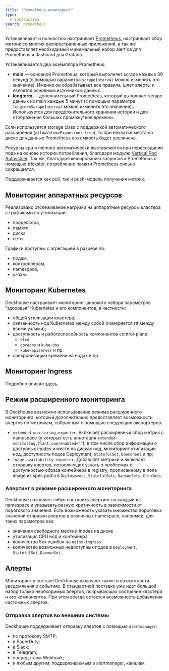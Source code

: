 ```yaml
---
title: "Prometheus-мониторинг"
type:
  - instruction
search: prometheus
---
```


Устанавливает и полностью настраивает [Prometheus](https://prometheus.io/), настраивает сбор метрик со многих распространенных приложений, а так же предоставляет необходимый минимальный набор alert'ов для Prometheus и dasboard для Grafana.

Устанавливается два экземпляра Prometheus:
* **main** — основной Prometheus, который выполняет scrape каждые 30 секунд (с помощью параметра `scrapeInterval` можно изменить это значение). Именно он обрабатывает все правила, шлет алерты и является основным источником данных.
* **longterm** — дополнительный Prometheus, который выполняет scrape данных из main каждые 5 минут (с помощью параметра `longtermScrapeInterval` можно изменить это значение).. Используется для продолжительного хранения истории и для отображения больших промежутков времени.

Если используется storage class с поддержкой автоматического расширения (`allowVolumeExpansion: true`), то при нехватке места на диске для данных Prometheus его ёмкость будет увеличена.

Ресурсы cpu и memory автоматически выставляются при пересоздании пода на основе истории потребления, благодаря модулю [Vertical Pod Autoscaler](../../modules/302-vertical-pod-autoscaler/). Так же, благодаря кешированию запросов к Prometheus с помощью trickster, потребление памяти Prometheus сильно сокращается.

Поддерживается как pull, так и push-модель получения метрик.

## Мониторинг аппаратных ресурсов
Реализовано отслеживание нагрузки на аппаратные ресурсы кластера с графиками по утилизации:
- процессора,
- памяти,
- диска,
- сети.

Графики доступны с агрегацией в разрезе по:
- подам,
- контроллерам,
- namespace,
- узлам.

## Мониторинг Kubernetes

Deckhouse настраивает мониторинг широкого набора параметров “здоровья” Kubernetes и его компонентов, в частности:
- общей утилизации кластера;
- связанность нод Kubernetes между собой (измеряется rtt между всеми узлами);
- доступность и работоспособность компонентов control-plane:
  - `etcd`
  - `coredns` и `kube-dns`
  - `kube-apiserver` и пр.
- синхронизацию времени на нодах и пр.

## Мониторинг Ingress

Подробно описан [здесь](../../modules/402-ingress-nginx/#мониторинг-и-статистика)

## Режим расширенного мониторинга
В Deckhouse возможно использование режима расширенного мониторинга, который дополнительно предоставляет возможности алертов по метрикам, собранным с помощью следующих экспортеров:
- `extended-monitoring-exporter`. Включает расширенный сбор метрик с namespace (у которых есть аннотация `extended-monitoring.flant.com/enabled=””`), в том числе сбор информации о доступных inodes и месте на дисках нод, мониторинг утилизации нод, доступность подов Deployment, `StatefulSet`, `DaemonSet` и пр;
- `image-availability-exporter`.  Добавляет метрики и включает отправку алертов, позволяющих узнать о проблемах с доступностью образа контейнера в registry, прописанному в поле image из spec pod’а в `Deployments`, `StatefulSets`, `DaemonSets`, `CronJobs`.

### Алертинг в режиме расширенного мониторинга
Deckhouse позволяет гибко настроить алертинг на каждый из namespace и указывать разную критичность в зависимости от порогового значения. Есть возможность указать множество пороговых значений отправки алертов в различных namespace, например, для таких параметров как:
- значения свободного места и inodes на диске
- утилизация CPU нод и контейнера
- количество 5xx ошибок на `nginx-ingress`
- количество возможных недоступных подов в `Deployment`, `StatefulSet`, `DaemonSet`.

## Алерты
Мониторинг в составе Deckhouse включает также и возможности уведомления о событиях. В стандартной поставке уже идет большой набор только необходимых алертов, покрывающих состояние кластера и его компонентов. При этом всегда остается возможность добавления кастомных алертов.

### Отправка алертов во внешние системы
Deckhouse поддерживает отправку алертов с помощью `Alertmanager`:
- по протоколу SMTP;
- в PagerDuty;
- в Slack;
- в Telegram;
- посредством Webhook;
- и любым другим, поддерживаемым в alertmanager, каналам.
